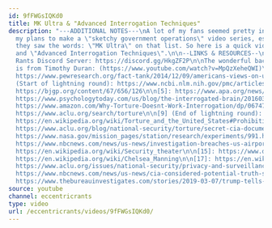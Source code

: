 ```yaml
---
id: 9fFWGsIQKd0
title: MK Ultra & "Advanced Interrogation Techniques"
description: "---ADDITIONAL NOTES---\nA lot of my fans seemed pretty interested in
  my plans to make a \"sketchy government operations\" video series, especially \nwhen
  they saw the words: \"MK Ultra\" on that list. So here is a quick video on MK Ultra
  and \"Advanced Interrogation Techniques\".\n\n--LINKS & RESOURCES--\n\nEccentric
  Rants Discord Server: https://discord.gg/HkgZF2P\n\nThe wonderful background music
  is from Timothy Duran: (https://www.youtube.com/watch?v=MpQzXeheQWI)\n\n[1]: https://en.wikipedia.org/wiki/Project_MKUltra\n\n[2]:
  https://www.pewresearch.org/fact-tank/2014/12/09/americans-views-on-use-of-torture-in-fighting-terrorism-have-been-mixed/\n\n[3]
  (Start of lightning round): https://www.ncbi.nlm.nih.gov/pmc/articles/PMC5198758/\n\n[4]:
  https://bjgp.org/content/67/656/126\n\n[5]: https://www.apa.org/news/press/releases/2017/01/reinstituting-interrogation\n\n[6]:
  https://www.psychologytoday.com/us/blog/the-interrogated-brain/201603/why-torture-doesnt-work\n\n[7]:
  https://www.amazon.com/Why-Torture-Doesnt-Work-Interrogation/dp/0674743903\n\n[8]:
  https://www.aclu.org/search/torture\n\n[9] (End of lightning round): https://www.aclu.org/blog/national-security/detention/wages-torture-torturers\n\n[10]:
  https://en.wikipedia.org/wiki/Torture_and_the_United_States#Prohibition_under_domestic_law\n\n[11]:
  https://www.aclu.org/blog/national-security/torture/secret-cia-document-shows-plan-test-drugs-prisoners\n\n[12]:
  https://www.nasa.gov/mission_pages/station/research/experiments/991.html\n\n[13]:
  https://www.nbcnews.com/news/us-news/investigation-breaches-us-airports-allowed-weapons-through-n367851\n\n[14]:
  https://en.wikipedia.org/wiki/Security_theater\n\n[15]: https://www.democracynow.org/2019/4/5/headlines/chelsea_manning_jailed_for_resisting_grand_jury_released_from_solitary_confinement\n\n[16]:
  https://en.wikipedia.org/wiki/Chelsea_Manning\n\n[17]: https://en.wikipedia.org/wiki/Edward_Snowden\n\n[18]:
  https://www.aclu.org/issues/national-security/privacy-and-surveillance/surveillance-under-patriot-act\n\n[19]:
  https://www.nbcnews.com/news/us-news/cia-considered-potential-truth-serum-terror-suspects-after-9-11-n935911\n\n[20]:
  https://www.thebureauinvestigates.com/stories/2019-03-07/trump-tells-cia-dont-tell-world-about-dead-civilians"
source: youtube
channel: eccentricrants
type: video
url: /eccentricrants/videos/9fFWGsIQKd0/
---
```

